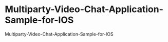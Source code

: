 # Multiparty-Video-Chat-Application-Sample-for-IOS
Multiparty-Video-Chat-Application-Sample-for-IOS
